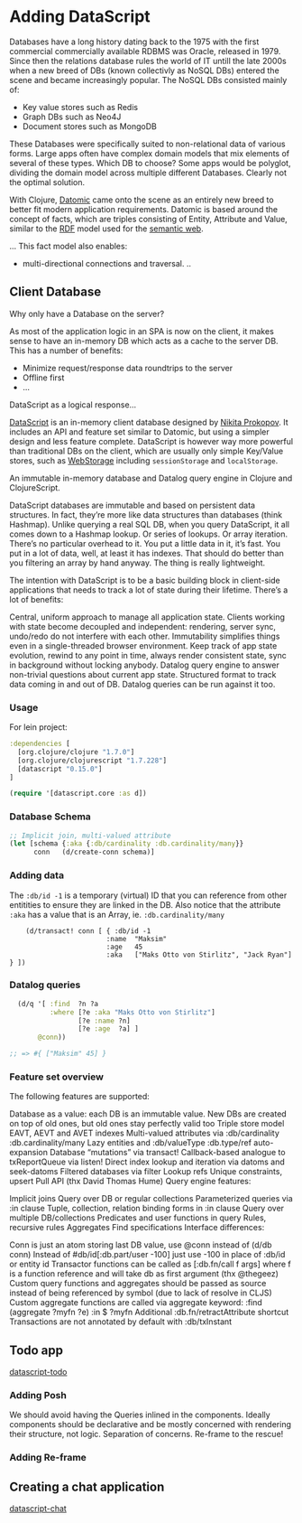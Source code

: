 # Adding DataScript

Databases have a long history dating back to the 1975 with the first commercial commercially available RDBMS was Oracle, released in 1979.
Since then the relations database rules the world of IT untill the late 2000s when a new breed of DBs (known collectivly as NoSQL DBs) entered the scene and became increasingly popular. The NoSQL DBs consisted mainly of:

- Key value stores such as Redis
- Graph DBs such as Neo4J
- Document stores such as MongoDB

These Databases were specifically suited to non-relational data of various forms. Large apps often have complex domain models that mix elements of several of these types. Which DB to choose? Some apps would be polyglot, dividing the domain model across multiple different Databases. Clearly not the optimal solution.

With Clojure, [Datomic](http://www.datomic.com/) came onto the scene as an entirely new breed to better fit modern application requirements. Datomic is based around the concept of facts, which are triples consisting of Entity, Attribute and Value, similar to the [RDF](https://en.wikipedia.org/wiki/Resource_Description_Framework) model used for the [semantic web](https://en.wikipedia.org/wiki/Semantic_Web). 

...
This fact model also enables:
- multi-directional connections and traversal.
..

## Client Database

Why only have a Database on the server?

As most of the application logic in an SPA is now on the client, it makes sense to have an in-memory DB which acts as a cache
to the server DB. This has a number of benefits:

- Minimize request/response data roundtrips to the server
- Offline first
- ...

DataScript as a logical response...

[DataScript](https://github.com/tonsky/datascript) is an in-memory client database designed by [Nikita Prokopov](http://tonsky.me/).
It includes an API and feature set similar to Datomic, but using a simpler design and less feature complete. DataScript is however way more powerful than traditional DBs on the client, which are usually only simple Key/Value stores, such as [WebStorage](https://en.wikipedia.org/wiki/Web_storage) including `sessionStorage` and `localStorage`.

An immutable in-memory database and Datalog query engine in Clojure and ClojureScript.

DataScript databases are immutable and based on persistent data structures. In fact, they’re more like data structures than databases (think Hashmap). Unlike querying a real SQL DB, when you query DataScript, it all comes down to a Hashmap lookup. Or series of lookups. Or array iteration. There’s no particular overhead to it. You put a little data in it, it’s fast. You put in a lot of data, well, at least it has indexes. That should do better than you filtering an array by hand anyway. The thing is really lightweight.

The intention with DataScript is to be a basic building block in client-side applications that needs to track a lot of state during their lifetime. There’s a lot of benefits:

Central, uniform approach to manage all application state. Clients working with state become decoupled and independent: rendering, server sync, undo/redo do not interfere with each other.
Immutability simplifies things even in a single-threaded browser environment. Keep track of app state evolution, rewind to any point in time, always render consistent state, sync in background without locking anybody.
Datalog query engine to answer non-trivial questions about current app state.
Structured format to track data coming in and out of DB. Datalog queries can be run against it too.

### Usage

For lein project:

```cljs
:dependencies [
  [org.clojure/clojure "1.7.0"]
  [org.clojure/clojurescript "1.7.228"]
  [datascript "0.15.0"]
]
```

```cljs
(require '[datascript.core :as d])
```

### Database Schema

```cljs
;; Implicit join, multi-valued attribute
(let [schema {:aka {:db/cardinality :db.cardinality/many}}
      conn   (d/create-conn schema)]
```

### Adding data 

The `:db/id -1` is a temporary (virtual) ID that you can reference from other entitities to ensure they are linked in the DB.
Also notice that the attribute `:aka` has a value that is an Array, ie. `:db.cardinality/many`

```
    (d/transact! conn [ { :db/id -1
                        :name  "Maksim"
                        :age   45
                        :aka   ["Maks Otto von Stirlitz", "Jack Ryan"] } ])
```

### Datalog queries

```cljs
  (d/q '[ :find  ?n ?a
          :where [?e :aka "Maks Otto von Stirlitz"]
                 [?e :name ?n]
                 [?e :age  ?a] ]
       @conn))

;; => #{ ["Maksim" 45] }
```

### Feature set overview 

The following features are supported:

Database as a value: each DB is an immutable value. New DBs are created on top of old ones, but old ones stay perfectly valid too
Triple store model
EAVT, AEVT and AVET indexes
Multi-valued attributes via :db/cardinality :db.cardinality/many
Lazy entities and :db/valueType :db.type/ref auto-expansion
Database “mutations” via transact!
Callback-based analogue to txReportQueue via listen!
Direct index lookup and iteration via datoms and seek-datoms
Filtered databases via filter
Lookup refs
Unique constraints, upsert
Pull API (thx David Thomas Hume)
Query engine features:

Implicit joins
Query over DB or regular collections
Parameterized queries via :in clause
Tuple, collection, relation binding forms in :in clause
Query over multiple DB/collections
Predicates and user functions in query
Rules, recursive rules
Aggregates
Find specifications
Interface differences:

Conn is just an atom storing last DB value, use @conn instead of (d/db conn)
Instead of #db/id[:db.part/user -100] just use -100 in place of :db/id or entity id
Transactor functions can be called as [:db.fn/call f args] where f is a function reference and will take db as first argument (thx @thegeez)
Custom query functions and aggregates should be passed as source instead of being referenced by symbol (due to lack of resolve in CLJS)
Custom aggregate functions are called via aggregate keyword: :find (aggregate ?myfn ?e) :in $ ?myfn
Additional :db.fn/retractAttribute shortcut
Transactions are not annotated by default with :db/txInstant


## Todo app

[datascript-todo](https://github.com/tonsky/datascript-todo)

### Adding Posh

We should avoid having the Queries inlined in the components. Ideally components should be declarative and be mostly concerned with rendering their structure, not logic. Separation of concerns. Re-frame to the rescue!

### Adding Re-frame



## Creating a chat application

[datascript-chat](http://tonsky.me/blog/datascript-chat/)

